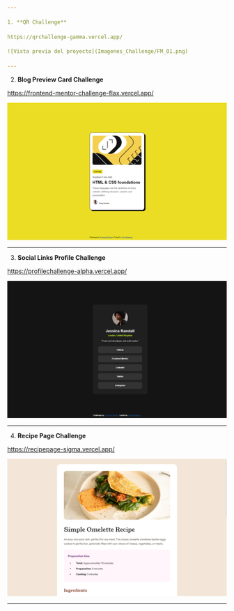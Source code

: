 ```yaml
---

1. **QR Challenge**

https://qrchallenge-gamma.vercel.app/

![Vista previa del proyecto](Imagenes_Challenge/FM_01.png)

---
```


2. **Blog Preview Card Challenge**

https://frontend-mentor-challenge-flax.vercel.app/

![Vista previa del proyecto](Imagenes_Challenge/FM_02.png)

---

3. **Social Links Profile Challenge**

https://profilechallenge-alpha.vercel.app/

![Vista previa del proyecto](Imagenes_Challenge/FM_03.png)

---

4. **Recipe Page Challenge**

https://recipepage-sigma.vercel.app/

![Vista previa del proyecto](Imagenes_Challenge/FM_04.png)

---
